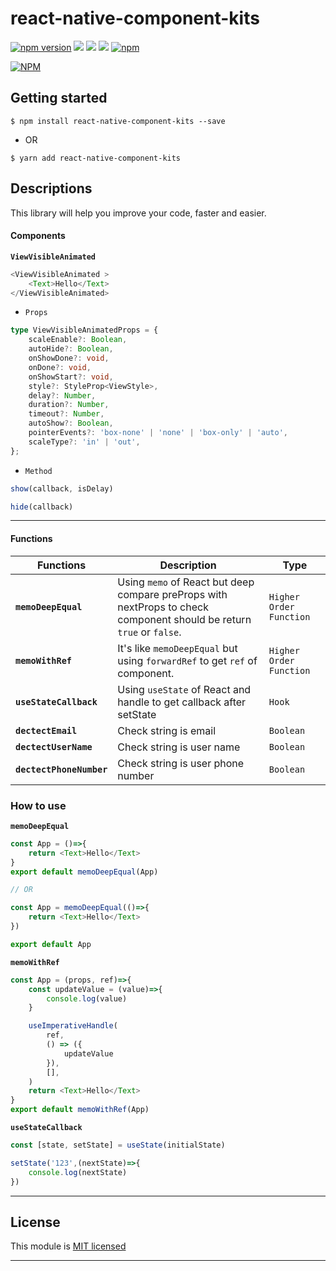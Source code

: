 
# react-native-component-kits
[![npm version](https://badge.fury.io/js/react-native-component-kits.svg)](https://badge.fury.io/js/react-native-component-kits) ![](https://img.shields.io/github/issues/minhchienwikipedia/react-native-component-kits.svg) ![](https://img.shields.io/github/stars/minhchienwikipedia/react-native-component-kits.svg) ![](https://img.shields.io/github/license/minhchienwikipedia/react-native-component-kits.svg) [![npm](https://img.shields.io/npm/dm/react-native-component-kits.svg)](https://npmjs.com/package/react-native-component-kits)

[![NPM](https://nodei.co/npm/react-native-component-kits.png?downloads=true&stars=true)](https://nodei.co/npm/react-native-component-kits/)

## Getting started

`$ npm install react-native-component-kits --save`

- OR

`$ yarn add react-native-component-kits`

## Descriptions

This library will help you improve your code, faster and easier.

#### Components

**`ViewVisibleAnimated`**
```javascript
<ViewVisibleAnimated >
    <Text>Hello</Text>
</ViewVisibleAnimated> 
```
- `Props`

```typescript
type ViewVisibleAnimatedProps = {
    scaleEnable?: Boolean,
    autoHide?: Boolean,
    onShowDone?: void,
    onDone?: void,
    onShowStart?: void,
    style?: StyleProp<ViewStyle>,
    delay?: Number,
    duration?: Number,
    timeout?: Number,
    autoShow?: Boolean,
    pointerEvents?: 'box-none' | 'none' | 'box-only' | 'auto',
    scaleType?: 'in' | 'out',
};
```

- `Method`
```javascript
show(callback, isDelay)

hide(callback)
```

--------

#### Functions

| Functions | Description | Type |
|---|---|---|
|**`memoDeepEqual`**|Using `memo` of React but deep compare preProps with nextProps to check component should be return `true` or `false`.|`Higher Order Function`|
|**`memoWithRef`**|It's like `memoDeepEqual` but using `forwardRef` to get `ref` of component.|`Higher Order Function`|
|**`useStateCallback`**|Using `useState` of React and handle to get callback after setState|`Hook`|
|**`dectectEmail`**|Check string is email|`Boolean`|
|**`dectectUserName`**|Check string is user name|`Boolean`|
|**`dectectPhoneNumber`**|Check string is user phone number|`Boolean`|

### How to use

**`memoDeepEqual`**
```javascript
const App = ()=>{
    return <Text>Hello</Text>
}
export default memoDeepEqual(App) 

// OR

const App = memoDeepEqual(()=>{
    return <Text>Hello</Text>
})

export default App
```

**`memoWithRef`**
```javascript
const App = (props, ref)=>{
    const updateValue = (value)=>{
        console.log(value)
    }

    useImperativeHandle(
        ref,
        () => ({
            updateValue  
        }),
        [],
    )
    return <Text>Hello</Text>
}
export default memoWithRef(App) 
```

**`useStateCallback`**
```javascript
const [state, setState] = useState(initialState)

setState('123',(nextState)=>{
    console.log(nextState)
})
```


---

## License

This module is [MIT licensed](./LICENSE)

---